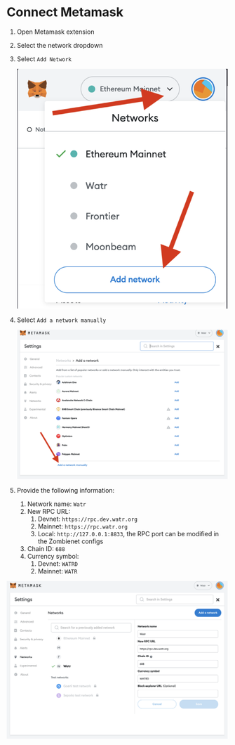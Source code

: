 # Connect Metamask

1. Open Metamask extension
2. Select the network dropdown
3. Select `Add Network`
    
    ![metamask_network_dropdown.png](images/metamask_network_dropdown.png)
    
4. Select `Add a network manually`
    
    ![metamask_add_network_manually.png](images/metamask_add_network_manually.png)
    
5. Provide the following information:
    1. Network name: `Watr`
    2. New RPC URL:
        1. Devnet: `https://rpc.dev.watr.org`
        2. Mainnet: `https://rpc.watr.org`
        3. Local: `http://127.0.0.1:8833`, the RPC port can be modified in the Zombienet configs
    3. Chain ID: `688`
    4. Currency symbol:
        1. Devnet: `WATRD`
        2. Mainnet: `WATR`
    

![metamask_watr_network_config.png](images/metamask_watr_network_config.png)
